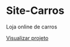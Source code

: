 # Site-Carros
Loja online de carros

<a href="https://lphbackspace.github.io/Site-Carros/">Visualizar projeto</a>
